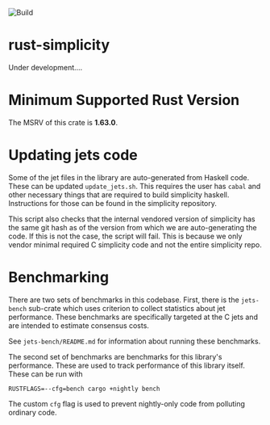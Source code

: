 ![Build](https://github.com/apoelstra/rust-simplicity/workflows/Continuous%20integration/badge.svg)

# rust-simplicity
Under development....

# Minimum Supported Rust Version

The MSRV of this crate is **1.63.0**.

# Updating jets code

Some of the jet files in the library are auto-generated from Haskell code. These can be updated `update_jets.sh`. This requires the user has `cabal` and other necessary things that are required to build simplicity haskell. Instructions for those can be found in the simplicity repository.

This script also checks that the internal vendored version of simplicity has the same git hash as of the version from which we are auto-generating the code. If this is not the case, the script will fail. This is because we only vendor minimal required C simplicity code and not the entire simplicity repo.

# Benchmarking

There are two sets of benchmarks in this codebase. First, there is the `jets-bench`
sub-crate which uses criterion to collect statistics about jet performance. These
benchmarks are specifically targeted at the C jets and are intended to estimate
consensus costs.

See `jets-bench/README.md` for information about running these benchmarks.

The second set of benchmarks are benchmarks for this library's performance. These
are used to track performance of this library itself. These can be run with

```
RUSTFLAGS=--cfg=bench cargo +nightly bench
```

The custom `cfg` flag is used to prevent nightly-only code from polluting ordinary
code.
